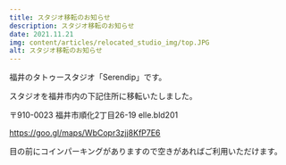 ```yaml
---
title: スタジオ移転のお知らせ
description: スタジオ移転のお知らせ
date: 2021.11.21
img: content/articles/relocated_studio_img/top.JPG
alt: スタジオ移転のお知らせ
---
```


福井のタトゥースタジオ「Serendip」です。

スタジオを福井市内の下記住所に移転いたしました。

〒910-0023
福井市順化2丁目26-19
elle.bld201

https://goo.gl/maps/WbCopr3zjj8KfP7E6

目の前にコインパーキングがありますので空きがあればご利用いただけます。
